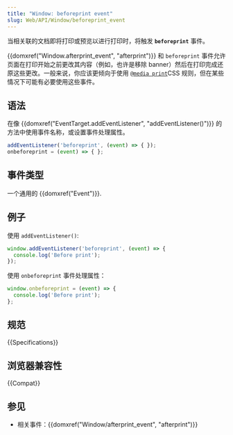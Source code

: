```yaml
---
title: "Window: beforeprint event"
slug: Web/API/Window/beforeprint_event
---
```


当相关联的文档即将打印或预览以进行打印时，将触发 **`beforeprint`** 事件。

{{domxref("Window.afterprint_event", "afterprint")}} 和 `beforeprint` 事件允许页面在打印开始之前更改其内容（例如，也许是移除 banner）然后在打印完成还原这些更改。一般来说，你应该更倾向于使用 [`@media print`](/zh-CN/docs/Web/CSS/CSS_media_queries/Using_media_queriess)CSS 规则，但在某些情况下可能有必要使用这些事件。

## 语法

在像 {{domxref("EventTarget.addEventListener", "addEventListener()")}} 的方法中使用事件名称，或设置事件处理属性。

```js
addEventListener('beforeprint', (event) => { });
onbeforeprint = (event) => { };
```

## 事件类型

一个通用的 {{domxref("Event")}}.

## 例子

使用 `addEventListener()`:

```js
window.addEventListener('beforeprint', (event) => {
  console.log('Before print');
});
```

使用 `onbeforeprint` 事件处理属性：

```js
window.onbeforeprint = (event) => {
  console.log('Before print');
};
```

## 规范

{{Specifications}}

## 浏览器兼容性

{{Compat}}

## 参见

- 相关事件：{{domxref("Window/afterprint_event", "afterprint")}}
